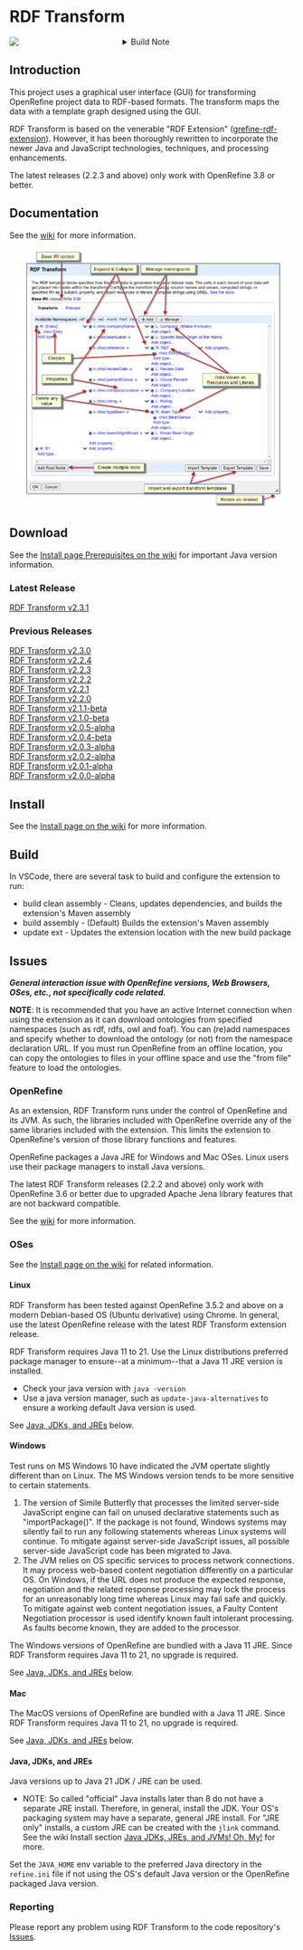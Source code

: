 <!--
 *  README Markdown
 *
 *  The RDF Transform Project ReadMe Markdown.
 *
 *  Copyright 2025 Keven L. Ates
 *
 *  Licensed under the Apache License, Version 2.0 (the "License");
 *  you may not use this file except in compliance with the License.
 *  You may obtain a copy of the License at
 *
 *      http://www.apache.org/licenses/LICENSE-2.0
 *
 *  Unless required by applicable law or agreed to in writing, software
 *  distributed under the License is distributed on an "AS IS" BASIS,
 *  WITHOUT WARRANTIES OR CONDITIONS OF ANY KIND, either express or implied.
 *  See the License for the specific language governing permissions and
 *  limitations under the License.
 *
-->

# RDF Transform
<div align="left">
  <a target="_blank" rel="noopener noreferrer" href="https://github.com/AtesComp/rdf-transform/actions/workflows/maven.yml">
    <img align="left" width="200px" src="https://github.com/AtesComp/rdf-transform/workflows/Java%20CI%20with%20Maven/badge.svg" />
  </a>
  <img align="left" />
</div>
<details><summary>Build Note</summary>On failed builds, Maven repositories may need to be reset. Review Actions tab for issues. If needed, run the "Maven Reset Dependencies" workflow.</details>

## Introduction
This project uses a graphical user interface (GUI) for transforming OpenRefine project data to RDF-based formats. The transform maps the data with a template graph designed using the GUI.

RDF Transform is based on the venerable "RDF Extension" ([grefine-rdf-extension](https://github.com/stkenny/grefine-rdf-extension)). However, it has been thoroughly rewritten to incorporate the newer Java and JavaScript technologies, techniques, and processing enhancements.

The latest releases (2.2.3 and above) only work with OpenRefine 3.8 or better.

## Documentation
See the [wiki](https://github.com/AtesComp/rdf-transform/wiki) for more information.

![](website/images/rdf-transform_annotated.png)

## Download
See the [Install page Prerequisites on the wiki](https://github.com/AtesComp/rdf-transform/wiki/Install#prerequisites) for important Java version information.

<!-- RDF Transform Version Control -->
### Latest Release
[RDF Transform v2.3.1](https://github.com/AtesComp/rdf-transform/releases/download/v2.3.1/rdf-transform-2.3.1.zip)

### Previous Releases
[RDF Transform v2.3.0](https://github.com/AtesComp/rdf-transform/releases/download/v2.3.0/rdf-transform-2.3.0.zip)<br />
[RDF Transform v2.2.4](https://github.com/AtesComp/rdf-transform/releases/download/v2.2.4/rdf-transform-2.2.4.zip)<br />
[RDF Transform v2.2.3](https://github.com/AtesComp/rdf-transform/releases/download/v2.2.3/rdf-transform-2.2.3.zip)<br />
[RDF Transform v2.2.2](https://github.com/AtesComp/rdf-transform/releases/download/v2.2.2/rdf-transform-2.2.2.zip)<br />
[RDF Transform v2.2.1](https://github.com/AtesComp/rdf-transform/releases/download/v2.2.1/rdf-transform-2.2.1.zip)<br />
[RDF Transform v2.2.0](https://github.com/AtesComp/rdf-transform/releases/download/v2.2.0/rdf-transform-2.2.0.zip)<br />
[RDF Transform v2.1.1-beta](https://github.com/AtesComp/rdf-transform/releases/download/v2.1.1-beta/rdf-transform-2.1.1.zip)<br />
[RDF Transform v2.1.0-beta](https://github.com/AtesComp/rdf-transform/releases/download/v2.1.0-beta/rdf-transform-2.1.0.zip)<br />
[RDF Transform v2.0.5-alpha](https://github.com/AtesComp/rdf-transform/releases/download/v2.0.5-alpha/rdf-transform-2.0.5.zip)<br />
[RDF Transform v2.0.4-beta](https://github.com/AtesComp/rdf-transform/releases/download/v2.0.4-beta/rdf-transform-2.0.4.zip)<br />
[RDF Transform v2.0.3-alpha](https://github.com/AtesComp/rdf-transform/releases/download/v2.0.3-alpha/rdf-transform-2.0.3.zip)<br />
[RDF Transform v2.0.2-alpha](https://github.com/AtesComp/rdf-transform/releases/download/v2.0.2-alpha/rdf-transform-2.0.2.zip)<br />
[RDF Transform v2.0.1-alpha](https://github.com/AtesComp/rdf-transform/releases/download/v2.0.1-alpha/rdf-transform-2.0.1.zip)<br />
[RDF Transform v2.0.0-alpha](https://github.com/AtesComp/rdf-transform/releases/download/v2.0.0-alpha/rdf-transform-2.0.0.zip)

## Install
See the [Install page on the wiki](https://github.com/AtesComp/rdf-transform/wiki/Install) for more information.

## Build
In VSCode, there are several task to build and configure the extension to run:
* build clean assembly - Cleans, updates dependencies, and builds the extension's Maven assembly 
* build assembly - (Default) Builds the extension's Maven assembly
* update ext - Updates the extension location with the new build package

## Issues
***General interaction issue with OpenRefine versions, Web Browsers, OSes, etc., not specifically code related.***

**NOTE**: It is recommended that you have an active Internet connection when using the extension as it can download ontologies from specified namespaces (such as rdf, rdfs, owl and foaf). You can (re)add namespaces and specify whether to download the ontology (or not) from the namespace declaration URL. If you must run OpenRefine from an offline location, you can copy the ontologies to files in your offline space and use the "from file" feature to load the ontologies.

### OpenRefine
As an extension, RDF Transform runs under the control of OpenRefine and its JVM. As such, the libraries included with OpenRefine override any of the same libraries included with the extension. This limits the extension to OpenRefine's version of those library functions and features.

OpenRefine packages a Java JRE for Windows and Mac OSes. Linux users use their package managers to install Java versions.

The latest RDF Transform releases (2.2.2 and above) only work with OpenRefine 3.6 or better due to upgraded Apache Jena library features that are not backward compatible.

See the [wiki](https://github.com/AtesComp/rdf-transform/wiki) for more information.

### OSes
See the [Install page on the wiki](https://github.com/AtesComp/rdf-transform/wiki/Install) for related information.

#### Linux
RDF Transform has been tested against OpenRefine 3.5.2 and above on a modern Debian-based OS (Ubuntu derivative) using Chrome. In general, use the latest OpenRefine release with the latest RDF Transform extension release.

RDF Transform requires Java 11 to 21. Use the Linux distributions preferred package manager to ensure--at a minimum--that a Java 11 JRE version is installed.
* Check your java version with `java -version` 
* Use a java version manager, such as `update-java-alternatives` to ensure a working default Java version is used.

See [Java, JDKs, and JREs](#java-jdks-and-jres) below.

#### Windows
Test runs on MS Windows 10 have indicated the JVM opertate slightly different than on Linux. The MS Windows version tends to be more sensitive to certain statements.
1. The version of Simile Butterfly that processes the limited server-side JavaScript engine can fail on unused declarative statements such as "importPackage()". If the package is not found, Windows systems may silently fail to run any following statements whereas Linux systems will continue. To mitigate against server-side JavaScript issues, all possible server-side JavaScript code has been migrated to Java.
2. The JVM relies on OS specific services to process network connections. It may process web-based content negotiation differently on a particular OS. On Windows, if the URL does not produce the expected response, negotiation and the related response processing may lock the process for an unreasonably long time whereas Linux may fail safe and quickly. To mitigate against web content negotiation issues, a Faulty Content Negotiation processor is used identify known fault intolerant processing.  As faults become known, they are added to the processor.

The Windows versions of OpenRefine are bundled with a Java 11 JRE. Since RDF Transform requires Java 11 to 21, no upgrade is required.

See [Java, JDKs, and JREs](#java-jdks-and-jres) below.

#### Mac
The MacOS versions of OpenRefine are bundled with a Java 11 JRE. Since RDF Transform requires Java 11 to 21, no upgrade is required.

See [Java, JDKs, and JREs](#java-jdks-and-jres) below.

#### Java, JDKs, and JREs
Java versions up to Java 21 JDK / JRE can be used.

* NOTE: So called "official" Java installs later than 8 do not have a separate JRE install. Therefore, in general, install the JDK. Your OS's packaging system may have a separate, general JRE install. For "JRE only" installs, a custom JRE can be created with the `jlink` command. See the wiki Install section [Java JDKs, JREs, and JVMs! Oh, My!](https://github.com/AtesComp/rdf-transform/wiki/Install#java-jdks-jres-and-jvms-oh-my) for more.

Set the `JAVA_HOME` env variable to the preferred Java directory in the `refine.ini` file if not using the OS's default Java version or the OpenRefine packaged Java version.

### Reporting
Please report any problem using RDF Transform to the code repository's [Issues](https://github.com/AtesComp/rdf-transform/issues).
